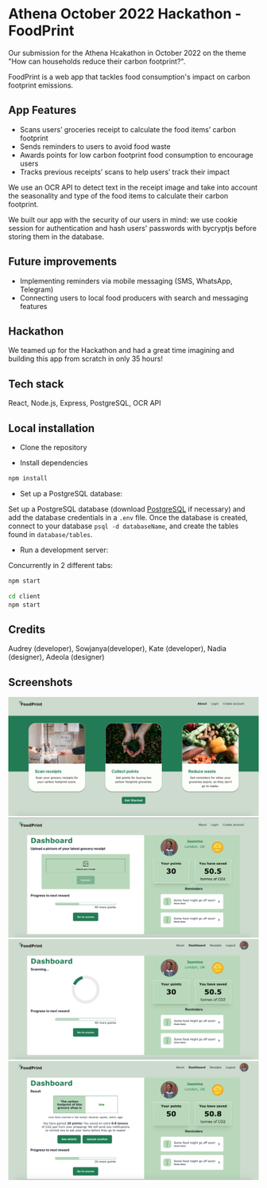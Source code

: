 # Athena October 2022 Hackathon - FoodPrint

Our submission for the Athena Hcakathon in October 2022 on the theme "How can households reduce their carbon footprint?".

FoodPrint is a web app that tackles food consumption's impact on carbon footprint emissions.

## App Features
- Scans users’ groceries receipt to calculate the food items’ carbon footprint 
- Sends reminders to users to avoid food waste
- Awards points for low carbon footprint food consumption to encourage users 
- Tracks previous receipts’ scans to help users’ track their impact

We use an OCR API to detect text in the receipt image and take into account the seasonality and type of the food items to calculate their carbon footprint.

We built our app with the security of our users in mind: we use cookie session for authentication and hash users' passwords with bycryptjs before storing them in the database. 

## Future improvements
- Implementing reminders via mobile messaging (SMS, WhatsApp, Telegram)
- Connecting users to local food producers with search and messaging features

## Hackathon 
We teamed up for the Hackathon and had a great time imagining and building this app from scratch in only 35 hours!

## Tech stack
React, Node.js, Express, PostgreSQL, OCR API <br />

## Local installation 

- Clone the repository 

- Install dependencies 
```bash
npm install
```

- Set up a PostgreSQL database:

Set up a PostgreSQL database (download [PostgreSQL](https://www.postgresql.org/download/) if necessary) and add the database credentials in a `.env` file. Once the database is created, connect to your database `psql -d databaseName`, and create the tables found in `database/tables`.

- Run a development server:

Concurrently in 2 different tabs:
```bash
npm start
```

```bash
cd client 
npm start
```

## Credits
Audrey (developer), Sowjanya(developer), Kate (developer), Nadia (designer), Adeola (designer)

## Screenshots 

!['home'](home.png)
!['dashboard'](dashboard-1.png)
!['dashboard'](dashboard-2.png)
!['dashboard'](dashboard-3.png)